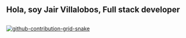##  Hola, soy Jair Villalobos, Full stack developer
<div align="left">
  <a href="https://github.com/jairvillalobos">
</div>





  ##
  
<div>

  ![github-contribution-grid-snake](https://user-images.githubusercontent.com/53276949/176916391-74df07b7-41d1-499c-9c52-bc03a4473144.svg)
 
</div>
